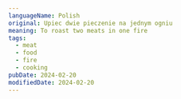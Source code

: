 ```yaml
---
languageName: Polish
original: Upiec dwie pieczenie na jednym ogniu
meaning: To roast two meats in one fire
tags:
  - meat
  - food
  - fire
  - cooking
pubDate: 2024-02-20
modifiedDate: 2024-02-20
---
```

